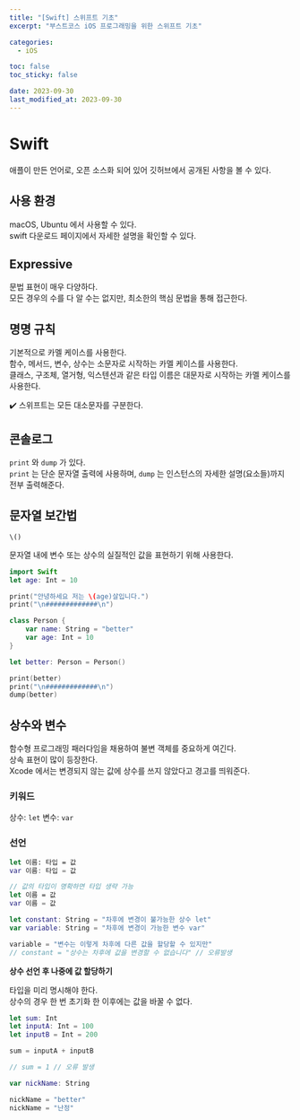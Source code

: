 ```yaml
---
title: "[Swift] 스위프트 기초"
excerpt: "부스트코스 iOS 프로그래밍을 위한 스위프트 기초"

categories:
  - iOS

toc: false
toc_sticky: false

date: 2023-09-30
last_modified_at: 2023-09-30
---
```


# Swift

애플이 만든 언어로, 오픈 소스화 되어 있어 깃허브에서 공개된 사항을 볼 수 있다.  

## 사용 환경

macOS, Ubuntu 에서 사용할 수 있다.  
swift 다운로드 페이지에서 자세한 설명을 확인할 수 있다.  

## Expressive

문법 표현이 매우 다양하다.  
모든 경우의 수를 다 알 수는 없지만, 최소한의 핵심 문법을 통해 접근한다.  

## 명명 규칙

기본적으로 카멜 케이스를 사용한다.  
함수, 메서드, 변수, 상수는 소문자로 시작하는 카멜 케이스를 사용한다.  
클래스, 구조체, 열거형, 익스텐션과 같은 타입 이름은 대문자로 시작하는 카멜 케이스를 사용한다.  

✔️ 스위프트는 모든 대소문자를 구분한다.  

## 콘솔로그

`print` 와 `dump` 가 있다.  
`print` 는 단순 문자열 출력에 사용하며, `dump` 는 인스턴스의 자세한 설명(요소들)까지 전부 출력해준다.  

## 문자열 보간법

```
\()
```

문자열 내에 변수 또는 상수의 실질적인 값을 표현하기 위해 사용한다.  

```swift
import Swift
let age: Int = 10

print("안녕하세요 저는 \(age)살입니다.")
print("\n#############\n")

class Person {
    var name: String = "better"
    var age: Int = 10
}

let better: Person = Person()

print(better)
print("\n#############\n")
dump(better)
```

## 상수와 변수

함수형 프로그래밍 패러다임을 채용하여 불변 객체를 중요하게 여긴다.  
상속 표현이 많이 등장한다.  
Xcode 에서는 변경되지 않는 값에 상수를 쓰지 않았다고 경고를 띄워준다.  

### 키워드

상수: `let`
변수: `var`

### 선언

```swift
let 이름: 타입 = 값
var 이름: 타입 = 값

// 값의 타입이 명확하면 타입 생략 가능
let 이름 = 값
var 이름 = 값
```

```swift
let constant: String = "차후에 변경이 불가능한 상수 let"
var variable: String = "차후에 변경이 가능한 변수 var"

variable = "변수는 이렇게 차후에 다른 값을 할당할 수 있지만"
// constant = "상수는 차후에 값을 변경할 수 없습니다" // 오류발생
```

**상수 선언 후 나중에 값 할당하기**  

타입을 미리 명시해야 한다.  
상수의 경우 한 번 초기화 한 이후에는 값을 바꿀 수 없다.  

```swift
let sum: Int
let inputA: Int = 100
let inputB = Int = 200

sum = inputA + inputB

// sum = 1 // 오류 발생
```

```swift
var nickName: String

nickName = "better"
nickName = "난정"
```